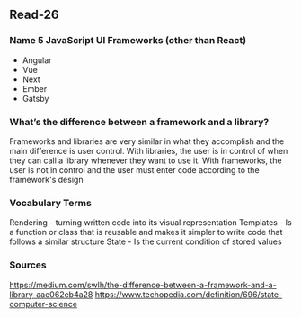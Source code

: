 ## Read-26

### Name 5 JavaScript UI Frameworks (other than React)
- Angular
- Vue
- Next
- Ember
- Gatsby

### What’s the difference between a framework and a library?
Frameworks and libraries are very similar in what they accomplish and the main difference is user control. With libraries, the user is in control of when they can call a library whenever they want to use it. With frameworks, the user is not in control and the user must enter code according to the framework's design

### Vocabulary Terms
Rendering - turning written code into its visual representation
Templates - Is a function or class that is reusable and makes it simpler to write code that follows a similar structure
State - Is the current condition of stored values

### Sources
https://medium.com/swlh/the-difference-between-a-framework-and-a-library-aae062eb4a28
https://www.techopedia.com/definition/696/state-computer-science
